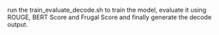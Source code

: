 run the train_evaluate_decode.sh to train the model, evaluate it using ROUGE, BERT Score and Frugal Score and finally generate the decode output.